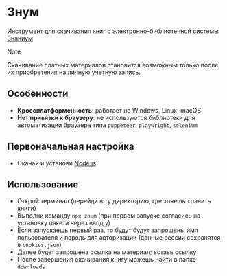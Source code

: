 # Знум

Инструмент для скачивания книг с электронно-библиотечной системы [Знаниум](https://znanium.com/)

> [!NOTE]  
> Скачивание платных материалов становится возможным только после их приобретения на личную учетную запись.

## Особенности

- **Кроссплатформенность**: работает на Windows, Linux, macOS
- **Нет привязки к браузеру**: не используются библиотеки для автоматизации браузера типа `puppeteer`, `playwright`, `selenium`

## Первоначальная настройка

- Скачай и установи [Node.js](https://nodejs.org/en/download/)

## Использование

- Открой терминал (перейди в ту директорию, где хочешь хранить книги)
- Выполни команду `npx znum` (при первом запуске согласись на установку пакета через ввод `y`)
- Если запускаешь первый раз, то будут будут запрошены имя пользователя и пароль для авторизации (данные сессии сохранятся в `cookies.json`)
- Далее будет запрошена ссылка на материал; вставь ссылку
- После завершения скачивания книгу можешь найти в папке `downloads`
